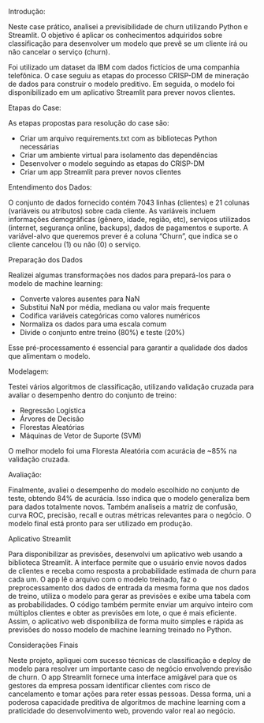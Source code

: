Introdução:

Neste case prático, analisei a previsibilidade de churn utilizando Python e Streamlit. 
O objetivo é aplicar os conhecimentos adquiridos sobre classificação para desenvolver um modelo que prevê se um cliente irá ou não cancelar o serviço (churn).

Foi utilizado um dataset da IBM com dados fictícios de uma companhia telefônica. 
O case seguiu as etapas do processo CRISP-DM de mineração de dados para construir o modelo preditivo. 
Em seguida, o modelo foi disponibilizado em um aplicativo Streamlit para prever novos clientes.

Etapas do Case:

As etapas propostas para resolução do case são:

- Criar um arquivo requirements.txt com as bibliotecas Python necessárias
- Criar um ambiente virtual para isolamento das dependências
- Desenvolver o modelo seguindo as etapas do CRISP-DM
- Criar um app Streamlit para prever novos clientes

Entendimento dos Dados:

O conjunto de dados fornecido contém 7043 linhas (clientes) e 21 colunas (variáveis ou atributos) sobre cada cliente.
As variáveis incluem informações demográficas (gênero, idade, região, etc), serviços utilizados (internet, segurança online, backups), dados de pagamentos e suporte.
A variável-alvo que queremos prever é a coluna “Churn”, que indica se o cliente cancelou (1) ou não (0) o serviço.

Preparação dos Dados

Realizei algumas transformações nos dados para prepará-los para o modelo de machine learning:

- Converte valores ausentes para NaN
- Substitui NaN por média, mediana ou valor mais frequente
- Codifica variáveis categóricas como valores numéricos
- Normaliza os dados para uma escala comum
- Divide o conjunto entre treino (80%) e teste (20%)

Esse pré-processamento é essencial para garantir a qualidade dos dados que alimentam o modelo.

Modelagem:

Testei vários algoritmos de classificação, utilizando validação cruzada para avaliar o desempenho dentro do conjunto de treino:

- Regressão Logística
- Árvores de Decisão
- Florestas Aleatórias
- Máquinas de Vetor de Suporte (SVM)

O melhor modelo foi uma Floresta Aleatória com acurácia de ~85% na validação cruzada.

Avaliação:

Finalmente, avaliei o desempenho do modelo escolhido no conjunto de teste, obtendo 84% de acurácia. Isso indica que o modelo generaliza bem para dados totalmente novos.
Também analiseis a matriz de confusão, curva ROC, precisão, recall e outras métricas relevantes para o negócio.
O modelo final está pronto para ser utilizado em produção.

Aplicativo Streamlit

Para disponibilizar as previsões, desenvolvi um aplicativo web usando a biblioteca Streamlit.
A interface permite que o usuário envie novos dados de clientes e receba como resposta a probabilidade estimada de churn para cada um.
O app lê o arquivo com o modelo treinado, faz o preprocessamento dos dados de entrada da mesma forma que nos dados de treino, utiliza o modelo para gerar as previsões e exibe uma tabela com as probabilidades.
O código também permite enviar um arquivo inteiro com múltiplos clientes e obter as previsões em lote, o que é mais eficiente.
Assim, o aplicativo web disponibiliza de forma muito simples e rápida as previsões do nosso modelo de machine learning treinado no Python.

Considerações Finais

Neste projeto, apliquei com sucesso técnicas de classificação e deploy de modelo para resolver um importante caso de negócio envolvendo previsão de churn.
O app Streamlit fornece uma interface amigável para que os gestores da empresa possam identificar clientes com risco de cancelamento e tomar ações para reter essas pessoas.
Dessa forma, uni a poderosa capacidade preditiva de algoritmos de machine learning com a praticidade do desenvolvimento web, provendo valor real ao negócio.

